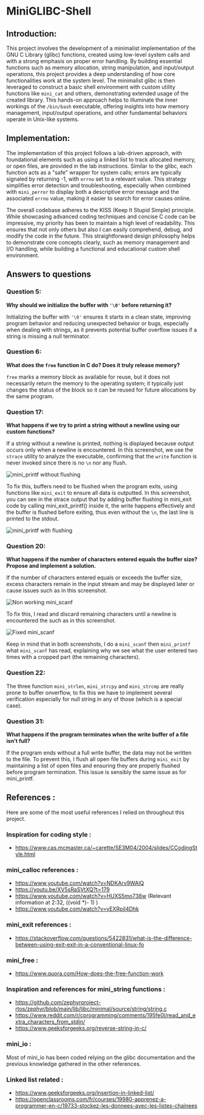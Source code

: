 # MiniGLIBC-Shell

## Introduction:

This project involves the development of a minimalist implementation of the GNU C Library (glibc) functions, created using low-level system calls and with a strong emphasis on proper error handling. By building essential functions such as memory allocation, string manipulation, and input/output operations, this project provides a deep understanding of how core functionalities work at the system level. The minimalist glibc is then leveraged to construct a basic shell environment with custom utility functions like `mini_cat` and others, demonstrating extended usage of the created library. This hands-on approach helps to illuminate the inner workings of the `/bin/bash` executable, offering insights into how memory management, input/output operations, and other fundamental behaviors operate in Unix-like systems.

## Implementation:

The implementation of this project follows a lab-driven approach, with foundational elements such as using a linked list to track allocated memory, or open files, are provided in the lab instructions. Similar to the glibc, each function acts as a "safe" wrapper for system calls; errors are typically signaled by returning -1, with `errno` set to a relevant value. This strategy simplifies error detection and troubleshooting, especially when combined with `mini_perror` to display both a descriptive error message and the associated `errno` value, making it easier to search for error causes online.

The overall codebase adheres to the KISS (Keep It Stupid Simple) principle. While showcasing advanced coding techniques and concise C code can be impressive, my priority has been to maintain a high level of readability. This ensures that not only others but also I can easily comprehend, debug, and modify the code in the future. This straightforward design philosophy helps to demonstrate core concepts clearly, such as memory management and I/O handling, while building a functional and educational custom shell environment.

## Answers to questions

### Question 5:
**Why should we initialize the buffer with `'\0'` before returning it?**

Initializing the buffer with `'\0'` ensures it starts in a clean state, improving program behavior and reducing unexpected behavior or bugs, especially when dealing with strings, as it prevents potential buffer overflow issues if a string is missing a null terminator.

### Question 6:
**What does the `free` function in C do? Does it truly release memory?**

`free` marks a memory block as available for reuse, but it does not necessarily return the memory to the operating system; it typically just changes the status of the block so it can be reused for future allocations by the same program.

### Question 17:
**What happens if we try to print a string without a newline using our custom functions?**

If a string without a newline is printed, nothing is displayed because output occurs only when a newline is encountered. In this screenshot, we use the `strace` utility to analyze the executable, confirming that the `write` function is never invoked since there is no `\n` nor any flush.

![mini_printf without flushing](images/printf_without_flush.png)

To fix this, buffers need to be flushed when the program exits, using functions like `mini_exit` to ensure all data is outputted. In this screenshot, you can see in the strace output that by adding buffer flushing in mini_exit code by calling mini_exit_printf() inside it, the write happens effectively and the buffer is flushed before exiting, thus even without the `\n`, the last line is printed to the stdout.


![mini_printf with flushing](images/printf_with_flush.png)

### Question 20:
**What happens if the number of characters entered equals the buffer size? Propose and implement a solution.**

If the number of characters entered equals or exceeds the buffer size, excess characters remain in the input stream and may be displayed later or cause issues such as in this screenshot.

![Non working mini_scanf](images/non_working_scanf.png)

To fix this, I read and discard remaining characters until a newline is encountered the such as in this screenshot.

![Fixed mini_scanf](images/working_scanf.png)

Keep in mind that in both screenshots, I do a `mini_scanf` then `mini_printf` what `mini_scanf` has read, explaining why we see what the user entered two times with a cropped part (the remaining characters).

### Question 22:

The three function `mini_strlen`, `mini_strcpy` and `mini_strcmp` are really prone to buffer onverflow, to fix this we have to implement several verification especially for null string in any of those (which is a special case).

### Question 31:
**What happens if the program terminates when the write buffer of a file isn’t full?**

If the program ends without a full write buffer, the data may not be written to the file. To prevent this, I flush all open file buffers during `mini_exit` by maintaining a list of open files and ensuring they are properly flushed before program termination. This issue is sensibly the same issue as for mini_printf.

## References :

Here are some of the most useful references I relied on throughout this project.

### Inspiration for coding style : 

- https://www.cas.mcmaster.ca/~carette/SE3M04/2004/slides/CCodingStyle.html

### mini_calloc references :

- https://www.youtube.com/watch?v=NDKArv9WAlQ
- https://youtu.be/XV5sRaSVtXQ?t=179
- https://www.youtube.com/watch?v=HUXS5mo738w (Relevant information at 2:32, ((void *)- 1) )
- https://www.youtube.com/watch?v=vEXRpiI4Dhk

### mini_exit references : 

- https://stackoverflow.com/questions/5422831/what-is-the-difference-between-using-exit-exit-in-a-conventional-linux-fo

### mini_free : 

- https://www.quora.com/How-does-the-free-function-work

### Inspiration and references for mini_string functions :

- https://github.com/zephyrproject-rtos/zephyr/blob/main/lib/libc/minimal/source/string/string.c
- https://www.reddit.com/r/cprogramming/comments/195fe0l/read_and_extra_characters_from_stdin/
- https://www.geeksforgeeks.org/reverse-string-in-c/

### mini_io :

Most of mini_io has been coded relying on the glibc documentation and the previous knowledge gathered in the other references.

### Linked list related :

- https://www.geeksforgeeks.org/insertion-in-linked-list/
- https://openclassrooms.com/fr/courses/19980-apprenez-a-programmer-en-c/19733-stockez-les-donnees-avec-les-listes-chainees
